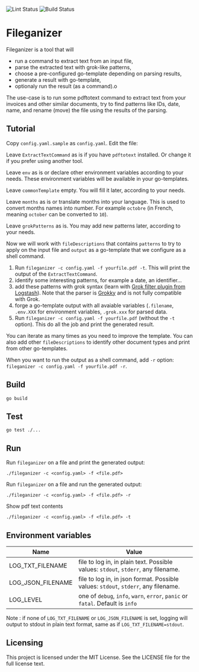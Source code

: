 ![Lint Status](https://github.com/ymettier/fileganizer/workflows/golangci-lint/badge.svg)
![Build Status](https://github.com/ymettier/fileganizer/workflows/go-build/badge.svg)

# Fileganizer

Fileganizer is a tool that will

- run a command to extract text from an input file,
- parse the extracted text with grok-like patterns,
- choose a pre-configured go-template depending on parsing results,
- generate a result with go-template,
- optionaly run the result (as a command).o

The use-case is to run some pdftotext command to extract text from your invoices and other similar documents, try to find patterns like IDs, date, name, and rename (move) the file using the results of the parsing.

## Tutorial

Copy `config.yaml.sample` as `config.yaml`. Edit the file:

Leave `ExtractTextCommand` as is if you have `pdftotext` installed. Or change it if you prefer using another tool.

Leave `env` as is or declare other environment variables according to your needs. These environment variables will be available in your go-templates.

Leave `commonTemplate` empty. You will fill it later, according to your needs.

Leave `months` as is or translate months into your language. This is used to convert months names into number. For example `octobre` (in French, meaning `october` can be converted to `10`).

Leave `grokPatterns` as is. You may add new patterns later, according to your needs.

Now we will work with `fileDescriptions` that contains `patterns` to try to apply on the input file and `output` as a go-template that we configure as a shell command.

1. Run `fileganizer -c config.yaml -f yourfile.pdf -t`. This will print the output of the `ExtractTextCommand`.
2. identify some interesting patterns, for example a date, an identifier...
3. add these patterns with grok syntax (learn with [Grok filter plugin from Logstash](https://www.elastic.co/guide/en/logstash/current/plugins-filters-grok.html)). Note that the parser is [Grokky](https://github.com/logrusorgru/grokky) and is not fully compatible with Grok.
4. forge a go-template output with all avaiable variables (`.filename`, `.env.XXX` for environment variables, `.grok.xxx` for parsed data.
5. Run `fileganizer -c config.yaml -f yourfile.pdf` (without the `-t` option). This do all the job and print the generated result.

You can iterate as many times as you need to improve the template. You can also add other `fileDescriptions` to identify other document types and print from other go-templates.

When you want to run the output as a shell command, add `-r` option: `fileganizer -c config.yaml -f yourfile.pdf -r`.

## Build

```
go build
```

## Test

```
go test ./...
```

## Run

Run `fileganizer` on a file and print the generated output:
```
./fileganizer -c <config.yaml> -f <file.pdf>
```

Run `fileganizer` on a file and run the generated output:
```
./fileganizer -c <config.yaml> -f <file.pdf> -r
```

Show pdf text contents
```
./fileganizer -c <config.yaml> -f <file.pdf> -t
```

## Environment variables

| Name              | Value                                                                                     |
|-------------------|-------------------------------------------------------------------------------------------|
| LOG_TXT_FILENAME  | file to log in, in plain text. Possible values: `stdout`, `stderr`, any filename.         |
| LOG_JSON_FILENAME | file to log in, in json format. Possible values: `stdout`, `stderr`, any filename.        |
| LOG_LEVEL         | one of `debug`, `info`, `warn`, `error`, `panic` or `fatal`. Default is `info`            |

Note : if none of `LOG_TXT_FILENAME` or `LOG_JSON_FILENAME` is set, logging will output to stdout in plain text format, same as if `LOG_TXT_FILENAME=stdout`.

## Licensing

This project is licensed under the MIT License. See the LICENSE file for the full license text.

